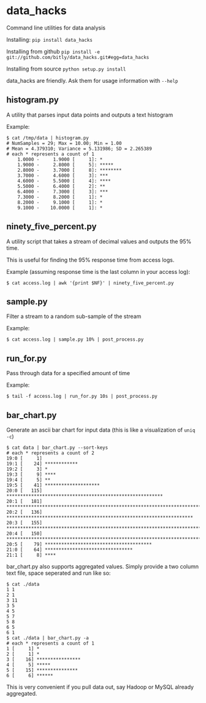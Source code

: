 data_hacks
==========

Command line utilities for data analysis

Installing: `pip install data_hacks`

Installing from github `pip install -e git://github.com/bitly/data_hacks.git#egg=data_hacks`

Installing from source `python setup.py install`

data_hacks are friendly. Ask them for usage information with `--help`

histogram.py
------------

A utility that parses input data points and outputs a text histogram

Example:

    $ cat /tmp/data | histogram.py
    # NumSamples = 29; Max = 10.00; Min = 1.00
    # Mean = 4.379310; Variance = 5.131986; SD = 2.265389
    # each * represents a count of 1
        1.0000 -     1.9000 [     1]: *
        1.9000 -     2.8000 [     5]: *****
        2.8000 -     3.7000 [     8]: ********
        3.7000 -     4.6000 [     3]: ***
        4.6000 -     5.5000 [     4]: ****
        5.5000 -     6.4000 [     2]: **
        6.4000 -     7.3000 [     3]: ***
        7.3000 -     8.2000 [     1]: *
        8.2000 -     9.1000 [     1]: *
        9.1000 -    10.0000 [     1]: *

ninety_five_percent.py
----------------------

A utility script that takes a stream of decimal values and outputs the 95% time.

This is useful for finding the 95% response time from access logs.

Example (assuming response time is the last column in your access log):

    $ cat access.log | awk '{print $NF}' | ninety_five_percent.py
    
sample.py
---------

Filter a stream to a random sub-sample of the stream

Example:

    $ cat access.log | sample.py 10% | post_process.py

run_for.py
----------

Pass through data for a specified amount of time

Example:

    $ tail -f access.log | run_for.py 10s | post_process.py

bar_chart.py
------------

Generate an ascii bar chart for input data (this is like a visualization of `uniq -c`)

    $ cat data | bar_chart.py --sort-keys
    # each * represents a count of 2
    19:0 [     1] 
    19:1 [    24] ************
    19:2 [     3] *
    19:3 [     9] ****
    19:4 [     5] **
    19:5 [    41] ********************
    20:0 [   115] *********************************************************
    20:1 [   181] ******************************************************************************************
    20:2 [   136] ********************************************************************
    20:3 [   155] *****************************************************************************
    20:4 [   150] ***************************************************************************
    20:5 [    79] ***************************************
    21:0 [    64] ********************************
    21:1 [     8] ****

bar_chart.py also supports aggregated values. Simply provide a two column text file, space seperated and run like so:

    $ cat ./data 
    1 1
    2 1
    3 11
    3 5
    4 5
    5 7
    5 8
    6 5
    6 1
    $ cat ./data | bar_chart.py -a
    # each * represents a count of 1
    1 [     1] *
    2 [     1] *
    3 [    16] ****************
    4 [     5] *****
    5 [    15] ***************
    6 [     6] ******

This is very convenient if you pull data out, say Hadoop or MySQL already aggregated.
